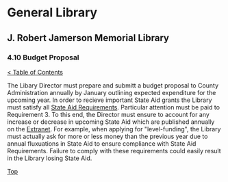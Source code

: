 <head>
	<link rel="stylesheet" type="text/css" href="../main.css">
</head>

[0]: ../README.md
[1]: http://www.lva.virginia.gov/lib-edu/ldnd/state-aid/requirements.asp
[2]: http://vpl.virginia.gov/
[4.10]: budget-proposal.md

# General Library
## J. Robert Jamerson Memorial Library
### 4.10 Budget Proposal
[< Table of Contents][0]

The Libary Director must prepare and submitt a budget proposal to County Administration annually by January outlining expected expenditure for the upcoming year. In order to recieve important State Aid grants the Library must satisfy all [State Aid Requirements][1]. Particular attention must be paid to Requirement 3. To this end, the Director must ensure to account for any increase or decrease in upcoming State Aid which are published annually on the [Extranet][2]. For example, when applying for "level-funding", the Library must actually ask for more or less money than the previous year due to annual fluxuations in State Aid to ensure compliance with State Aid Requirements. Failure to comply with these requirements could easily result in the Library losing State Aid.

[Top][4.10]